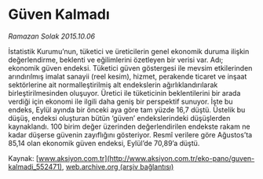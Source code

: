 # Güven Kalmadı

*Ramazan Solak 2015.10.06*

<div class="pNewsDetailMainContent ctx_content" itemprop="articleBody">
 <p>
  İstatistik Kurumu’nun, tüketici ve üreticilerin genel ekonomik duruma ilişkin değerlendirme, beklenti ve eğilimlerini özetleyen bir verisi var. Adı; ekonomik güven endeksi. Tüketici güven göstergesi ile mevsim etkilerinden arındırılmış imalat sanayii (reel kesim), hizmet, perakende ticaret ve inşaat sektörlerine ait normalleştirilmiş alt endekslerin ağırlıklandırılarak birleştirilmesinden oluşuyor. Üretici ile tüketicinin beklentilerini bir arada verdiği için ekonomi ile ilgili daha geniş bir perspektif sunuyor. İşte bu endeks, Eylül ayında bir önceki aya göre tam yüzde 16,7 düştü. Üstelik bu düşüş, endeksi oluşturan bütün ‘güven’ endekslerindeki düşüşlerden kaynaklandı. 100 birim değer üzerinden değerlendirilen endekste rakam ne kadar düşerse güvenin zayıflığını gösteriyor. Resmî verilere göre Ağustos’ta 85,14 olan ekonomik güven endeksi, Eylül’de 70,89’a düştü.
 </p>
</div>


Kaynak: [www.aksiyon.com.tr](http://www.aksiyon.com.tr/eko-pano/guven-kalmadi_552471), [web.archive.org (arşiv bağlantısı)](http://web.archive.org/web/20160125065913/http://www.aksiyon.com.tr/eko-pano/guven-kalmadi_552471)
